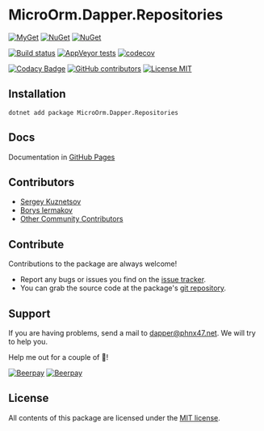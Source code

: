 # MicroOrm.Dapper.Repositories

[![MyGet](https://img.shields.io/myget/phnx47-beta/vpre/MicroOrm.Dapper.Repositories.svg)](https://www.myget.org/feed/phnx47-beta/package/nuget/MicroOrm.Dapper.Repositories)
[![NuGet](https://img.shields.io/nuget/v/MicroOrm.Dapper.Repositories.svg)](https://www.nuget.org/packages/MicroOrm.Dapper.Repositories)
[![NuGet](https://img.shields.io/nuget/dt/MicroOrm.Dapper.Repositories.svg)](https://www.nuget.org/packages/MicroOrm.Dapper.Repositories)

[![Build status](https://ci.appveyor.com/api/projects/status/5v68lbhwc9d4948g?svg=true)](https://ci.appveyor.com/project/phnx47/microorm-dapper-repositories)
[![AppVeyor tests](https://img.shields.io/appveyor/tests/phnx47/microorm-dapper-repositories.svg)](https://ci.appveyor.com/project/phnx47/microorm-dapper-repositories/build/tests)
[![codecov](https://codecov.io/gh/phnx47/MicroOrm.Dapper.Repositories/branch/master/graph/badge.svg)](https://codecov.io/gh/phnx47/MicroOrm.Dapper.Repositories) 

[![Codacy Badge](https://api.codacy.com/project/badge/Grade/3f47d1be6c484a89a7204a38d6f67b6a)](https://www.codacy.com/app/phnx47/MicroOrm.Dapper.Repositories?utm_source=github.com&amp;utm_medium=referral&amp;utm_content=phnx47/MicroOrm.Dapper.Repositories&amp;utm_campaign=Badge_Grade)
[![GitHub contributors](https://img.shields.io/github/contributors/phnx47/MicroOrm.Dapper.Repositories.svg)](https://github.com/phnx47/MicroOrm.Dapper.Repositories/graphs/contributors)
[![License MIT](https://img.shields.io/badge/license-MIT-green.svg)](https://opensource.org/licenses/MIT) 


## Installation


    dotnet add package MicroOrm.Dapper.Repositories

## Docs

Documentation in [GitHub Pages](http://dapper.phnx47.net)

## Contributors

* [Sergey Kuznetsov](https://github.com/phnx47)
* [Borys Iermakov](https://github.com/borisermakof)
* [Other Community Contributors](https://github.com/phnx47/MicroOrm.Dapper.Repositories/graphs/contributors)

## Contribute

Contributions to the package are always welcome!

* Report any bugs or issues you find on the [issue tracker](https://github.com/phnx47/MicroOrm.Dapper.Repositories/issues).
* You can grab the source code at the package's [git repository](https://github.com/phnx47/MicroOrm.Dapper.Repositories).

## Support

If you are having problems, send a mail to [dapper@phnx47.net](mailto://dapper@phnx47.net). We will try to help you.

Help me out for a couple of :beers:!

[![Beerpay](https://beerpay.io/phnx47/MicroOrm.Dapper.Repositories/badge.svg?style=beer-square)](https://beerpay.io/phnx47/MicroOrm.Dapper.Repositories)  [![Beerpay](https://beerpay.io/phnx47/MicroOrm.Dapper.Repositories/make-wish.svg?style=flat-square)](https://beerpay.io/phnx47/MicroOrm.Dapper.Repositories?focus=wish)

## License

All contents of this package are licensed under the [MIT license](https://opensource.org/licenses/MIT).

